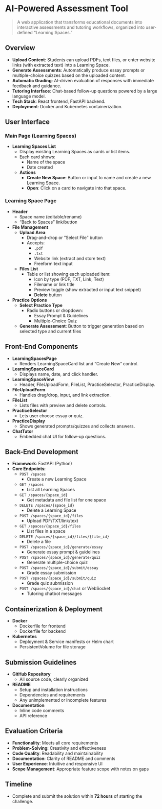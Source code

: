 # AI-Powered Assessment Tool

> A web application that transforms educational documents into interactive assessments and tutoring workflows, organized into user-defined “Learning Spaces.”

## Overview

- **Upload Content**: Students can upload PDFs, text files, or enter website links (with extracted text) into a Learning Space.
- **Generate Assessments**: Automatically produce essay prompts or multiple-choice quizzes based on the uploaded content.
- **Automatic Grading**: AI-driven evaluation of responses with immediate feedback and guidance.
- **Tutoring Interface**: Chat-based follow-up questions powered by a large language model.
- **Tech Stack**: React frontend, FastAPI backend.
- **Deployment**: Docker and Kubernetes containerization.

## User Interface

### Main Page (Learning Spaces)

- **Learning Spaces List**
  - Display existing Learning Spaces as cards or list items.
  - Each card shows:
    - Name of the space
    - Date created
  - **Actions**
    - **Create New Space**: Button or input to name and create a new Learning Space.
    - **Open**: Click on a card to navigate into that space.

### Learning Space Page

- **Header**
  - Space name (editable/rename)
  - “Back to Spaces” link/button
- **File Management**
  - **Upload Area**
    - Drag-and-drop or “Select File” button
    - Accepts:
      - `.pdf`
      - `.txt`
      - Website link (extract and store text)
      - Freeform text input
  - **Files List**
    - Table or list showing each uploaded item:
      - Icon by type (PDF, TXT, Link, Text)
      - Filename or link title
      - Preview toggle (show extracted or input text snippet)
      - **Delete** button
- **Practice Options**
  - **Select Practice Type**
    - Radio buttons or dropdown:
      - Essay Prompt & Guidelines
      - Multiple-Choice Quiz
  - **Generate Assessment**: Button to trigger generation based on selected type and current files

## Front-End Components

- **LearningSpacesPage**
  - Renders LearningSpaceCard list and “Create New” control.
- **LearningSpaceCard**
  - Displays name, date, and click handler.
- **LearningSpaceView**
  - Header, FileUploadForm, FileList, PracticeSelector, PracticeDisplay.
- **FileUploadForm**
  - Handles drag/drop, input, and link extraction.
- **FileList**
  - Lists files with preview and delete controls.
- **PracticeSelector**
  - Lets user choose essay or quiz.
- **PracticeDisplay**
  - Shows generated prompts/quizzes and collects answers.
- **ChatTutor**
  - Embedded chat UI for follow-up questions.

## Back-End Development

- **Framework**: FastAPI (Python)
- **Core Endpoints**:
  - `POST /spaces`  
    - Create a new Learning Space  
  - `GET /spaces`  
    - List all Learning Spaces  
  - `GET /spaces/{space_id}`  
    - Get metadata and file list for one space  
  - `DELETE /spaces/{space_id}`  
    - Delete a Learning Space
  - `POST /spaces/{space_id}/files`  
    - Upload PDF/TXT/link/text  
  - `GET /spaces/{space_id}/files`  
    - List files in a space  
  - `DELETE /spaces/{space_id}/files/{file_id}`  
    - Delete a file  
  - `POST /spaces/{space_id}/generate/essay`  
    - Generate essay prompt & guidelines  
  - `POST /spaces/{space_id}/generate/quiz`  
    - Generate multiple-choice quiz  
  - `POST /spaces/{space_id}/submit/essay`  
    - Grade essay submission  
  - `POST /spaces/{space_id}/submit/quiz`  
    - Grade quiz submission  
  - `POST /spaces/{space_id}/chat` or WebSocket  
    - Tutoring chatbot messages

## Containerization & Deployment

- **Docker**  
  - Dockerfile for frontend  
  - Dockerfile for backend  
- **Kubernetes**  
  - Deployment & Service manifests or Helm chart  
  - PersistentVolume for file storage

## Submission Guidelines

- **GitHub Repository**  
  - All source code, clearly organized  
- **README**  
  - Setup and installation instructions  
  - Dependencies and requirements  
  - Any unimplemented or incomplete features  
- **Documentation**  
  - Inline code comments  
  - API reference  

## Evaluation Criteria

- **Functionality**: Meets all core requirements  
- **Problem-Solving**: Creativity and effectiveness  
- **Code Quality**: Readability and maintainability  
- **Documentation**: Clarity of README and comments  
- **User Experience**: Intuitive and responsive UI  
- **Scope Management**: Appropriate feature scope with notes on gaps

## Timeline

- Complete and submit the solution within **72 hours** of starting the challenge.
